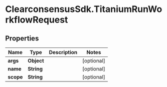 # ClearconsensusSdk.TitaniumRunWorkflowRequest

## Properties

Name | Type | Description | Notes
------------ | ------------- | ------------- | -------------
**args** | **Object** |  | [optional] 
**name** | **String** |  | [optional] 
**scope** | **String** |  | [optional] 


